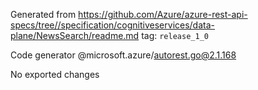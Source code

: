 Generated from https://github.com/Azure/azure-rest-api-specs/tree//specification/cognitiveservices/data-plane/NewsSearch/readme.md tag: `release_1_0`

Code generator @microsoft.azure/autorest.go@2.1.168

No exported changes